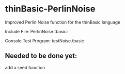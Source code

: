 # thinBasic-PerlinNoise
Improved Perlin Noise function for the thinBasic language

Include File: PerlinNoise.tbasici

Console Test Program: testNoise.tbasic

## Needed to be done yet:
add a seed function
